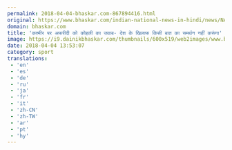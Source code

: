 ```yaml
---
permalink: 2018-04-04-bhaskar.com-867894416.html
original: https://www.bhaskar.com/indian-national-news-in-hindi/news/NAT-NAN-HDLN-former-cm-farooq-abdullah-and-madhur-bhandarkar-commented-on-shahid-afridi-tweet-5844579-PHO.html
domain: bhaskar.com
title: 'कश्मीर पर अफरीदी को कोहली का जवाब- देश के खिलाफ किसी बात का समर्थन नहीं करूंगा'
image: https://i9.dainikbhaskar.com/thumbnails/600x519/web2images/www.bhaskar.com/2018/04/04/kohli-new_1522842812.jpg
date: 2018-04-04 13:53:07
category: sport
translations: 
 - 'en'
 - 'es'
 - 'de'
 - 'ru'
 - 'ja'
 - 'fr'
 - 'it'
 - 'zh-CN'
 - 'zh-TW'
 - 'ar'
 - 'pt'
 - 'hy'
---
```


